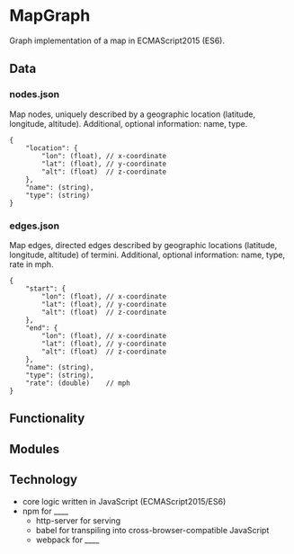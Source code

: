 # MapGraph

Graph implementation of a map in ECMAScript2015 (ES6).

## Data
### nodes.json
Map nodes, uniquely described by a geographic location (latitude, longitude, altitude). Additional, optional information: name, type.
```
{
    "location": {
        "lon": (float), // x-coordinate
        "lat": (float), // y-coordinate
        "alt": (float)  // z-coordinate
    },
    "name": (string),
    "type": (string)
}
```
### edges.json
Map edges, directed edges described by geographic locations (latitude, longitude, altitude) of termini. Additional, optional information: name, type, rate  in mph.
```
{
    "start": {
        "lon": (float), // x-coordinate
        "lat": (float), // y-coordinate
        "alt": (float)  // z-coordinate
    },
    "end": {
        "lon": (float), // x-coordinate
        "lat": (float), // y-coordinate
        "alt": (float)  // z-coordinate
    },
    "name": (string),
    "type": (string),
    "rate": (double)    // mph
}
```

## Functionality

## Modules

## Technology
- core logic written in JavaScript (ECMAScript2015/ES6)
- npm for ____
  - http-server for serving
  - babel for transpiling into cross-browser-compatible JavaScript
  - webpack for ____
